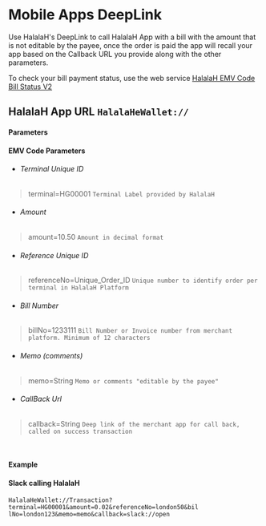 # Mobile Apps DeepLink

Use HalalaH's DeepLink to call HalalaH App with a bill with the amount that is not editable by the payee, once the order is paid the app will recall your app  based on the Callback URL you provide along with the other parameters.

To check your bill payment status, use the web service [HalalaH EMV Code Bill Status V2](HalalaH%20EMV%20Code%20Bill%20Status%20V2.md) 


## HalalaH App URL  `HalalaHeWallet://`

#### Parameters
#### EMV Code Parameters 
- ###### Terminal Unique ID
> terminal=HG00001 `Terminal Label provided by HalalaH`

- ###### Amount
> amount=10.50 `Amount in decimal format`

- ###### Reference Unique ID
> referenceNo=Unique_Order_ID `Unique number to identify order per terminal in HalalaH Platform`

- ###### Bill Number
> billNo=1233111 `Bill Number or Invoice number from merchant platform. Minimum of 12 characters`

- ###### Memo (comments)
> memo=String `Memo or comments "editable by the payee"`

- ###### CallBack Url
> callback=String `Deep link of the merchant app for call back, called on success transaction`

<br />

#### Example
#### Slack calling HalalaH
```
HalalaHeWallet://Transaction?terminal=HG00001&amount=0.02&referenceNo=london50&bil lNo=london123&memo=memo&callback=slack://open
```
